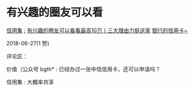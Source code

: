 # 有兴趣的圈友可以看

[信用集](https://mp.weixin.qq.com/s/GUtv10p7S3EM_KNflKdJZw) [:](https://mp.weixin.qq.com/s/GUtv10p7S3EM_KNflKdJZw) [有兴趣的圈友可以看看](https://mp.weixin.qq.com/s/GUtv10p7S3EM_KNflKdJZw)[最高](https://mp.weixin.qq.com/s/GUtv10p7S3EM_KNflKdJZw)[10](https://mp.weixin.qq.com/s/GUtv10p7S3EM_KNflKdJZw)[万丨三大理由力挺这家](https://mp.weixin.qq.com/s/GUtv10p7S3EM_KNflKdJZw) [](https://mp.weixin.qq.com/s/GUtv10p7S3EM_KNflKdJZw) [银行的信用卡](https://mp.weixin.qq.com/s/GUtv10p7S3EM_KNflKdJZw)[~](https://mp.weixin.qq.com/s/GUtv10p7S3EM_KNflKdJZw)

2018-06-27(1 赞)

评论区：

价值（公众号 bgth* : 已经办过一张中信信用卡，还可以申请吗？

信用集 : 大概率共享